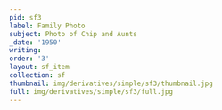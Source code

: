 ```yaml
---
pid: sf3
label: Family Photo
subject: Photo of Chip and Aunts
_date: '1950'
writing: 
order: '3'
layout: sf_item
collection: sf
thumbnail: img/derivatives/simple/sf3/thumbnail.jpg
full: img/derivatives/simple/sf3/full.jpg
---
```

